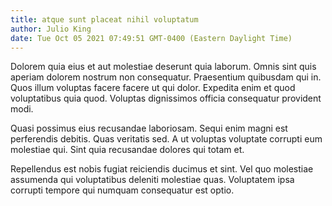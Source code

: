 ```yaml
---
title: atque sunt placeat nihil voluptatum
author: Julio King
date: Tue Oct 05 2021 07:49:51 GMT-0400 (Eastern Daylight Time)
---
```

Dolorem quia eius et aut molestiae deserunt quia laborum. Omnis sint quis aperiam dolorem nostrum non consequatur. Praesentium quibusdam qui in. Quos illum voluptas facere facere ut qui dolor. Expedita enim et quod voluptatibus quia quod. Voluptas dignissimos officia consequatur provident modi.

 Quasi possimus eius recusandae laboriosam. Sequi enim magni est perferendis debitis. Quas veritatis sed. A ut voluptas voluptate corrupti eum molestiae qui. Sint quia recusandae dolores qui totam et.

 Repellendus est nobis fugiat reiciendis ducimus et sint. Vel quo molestiae assumenda qui voluptatibus deleniti molestiae quas. Voluptatem ipsa corrupti tempore qui numquam consequatur est optio.